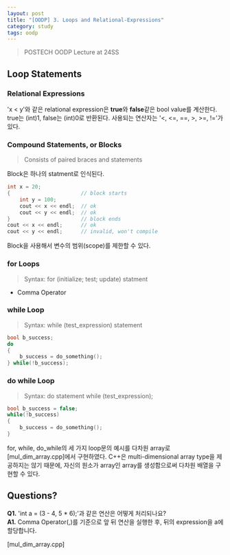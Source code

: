 ```yaml
---
layout: post
title: "[OODP] 3. Loops and Relational-Expressions"
category: study
tags: oodp
---
```


> POSTECH OODP Lecture at 24SS

## Loop Statements
### Relational Expressions
'x < y'와 같은 relational expression은 **true**와 **false**같은 bool value를 계산한다.
true는 (int)1, false는 (int)0로 반환된다. 
사용되는 연산자는 '<, <=, ==, >, >=, !='가 있다.

### Compound Statements, or Blocks
> Consists of paired braces and statements

Block은 하나의 statment로 인식된다.
``` c++
int x = 20;
{                       // block starts
    int y = 100;
    cout << x << endl;  // ok
    cout << y << endl;  // ok
}                       // block ends
cout << x << endl;      // ok
cout << y << endl;      // invalid, won't compile
```
Block을 사용해서 변수의 범위(scope)를 제한할 수 있다.


### for Loops
> Syntax: for (initialize; test; update) statment

* Comma Operator


### while Loop
> Syntax: while (test_expression) statement

``` c++
bool b_success;
do
{
    b_success = do_something();
} while(!b_success);
```

### do while Loop
> Syntax: do statement while (test_expression);

``` c++
bool b_success = false;
while(!b_success)
{
    b_success = do_something();
} 
```

for, while, do_while의 세 가지 loop문의 예시를 다차원 array로 [mul_dim_array.cpp]에서 구현하였다.
C++은 multi-dimensional array type을 제공하지는 않기 때문에, 자신의 원소가 array인 array를 생성함으로써 다차원 배열을 구현할 수 있다.



## Questions?
**Q1.**  'int a = (3 - 4, 5 * 6);'과 같은 연산은 어떻게 처리되나요?<br>
**A1.** Comma Operator(,)를 기준으로 앞 뒤 연산을 실행한 후, 뒤의 expression을 a에 할당합니다.

<!-- Links -->
[mul_dim_array.cpp]